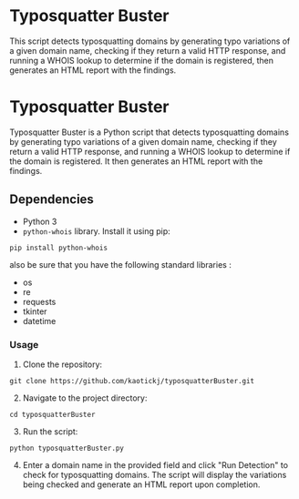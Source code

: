 # Typosquatter Buster
 This script detects typosquatting domains by generating typo variations of a given domain name, checking if they return a valid HTTP response, and running a WHOIS lookup to determine if the domain is registered, then generates an HTML report with the findings.
# Typosquatter Buster

Typosquatter Buster is a Python script that detects typosquatting domains by generating typo variations of a given domain name, checking if they return a valid HTTP response, and running a WHOIS lookup to determine if the domain is registered. It then generates an HTML report with the findings.

## Dependencies

- Python 3
- `python-whois` library. Install it using pip:

```
pip install python-whois
```

also be sure that you have the following standard libraries :
- os
- re
- requests
- tkinter
- datetime

### Usage

1. Clone the repository:
```
git clone https://github.com/kaotickj/typosquatterBuster.git
```

2. Navigate to the project directory:
```
cd typosquatterBuster
```

3. Run the script:
```
python typosquatterBuster.py
```
4. Enter a domain name in the provided field and click "Run Detection" to check for typosquatting domains. The script will display the variations being checked and generate an HTML report upon completion.
